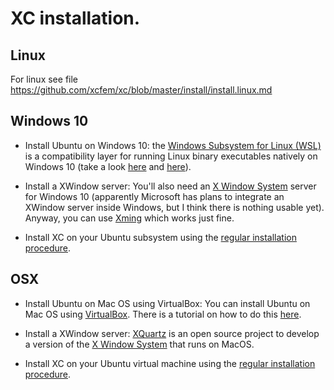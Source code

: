 # XC installation.

## Linux
For linux see file https://github.com/xcfem/xc/blob/master/install/install.linux.md


## Windows 10

- Install Ubuntu on Windows 10: the [Windows Subsystem for Linux (WSL)](https://en.wikipedia.org/wiki/Windows_Subsystem_for_Linux) is a compatibility layer for running Linux binary executables natively on Windows 10 (take a look [here](https://ubuntu.com/tutorials/ubuntu-on-windows#1-overview) and [here](https://www.microsoft.com/en-us/p/ubuntu/9nblggh4msv6?activetab=pivot:overviewtab)).

- Install a XWindow server: You'll also need an [X Window System](https://en.wikipedia.org/wiki/X_Window_System) server for Windows 10 (apparently Microsoft has plans to integrate an XWindow server inside Windows, but I think there is nothing usable yet). Anyway, you can use [Xming]( http://www.straightrunning.com/XmingNotes/) which works just fine.

- Install XC on your Ubuntu subsystem using the [regular installation procedure](https://github.com/xcfem/xc/blob/master/install/install.linux.md).

## OSX

- Install Ubuntu on Mac OS using VirtualBox: You can install Ubuntu on Mac OS using [VirtualBox](https://www.virtualbox.org/). There is a tutorial on how to do this [here](https://codingwithmanny.medium.com/installing-ubuntu-18-04-on-mac-os-with-virtualbox-ac3b39678602).

- Install a XWindow server: [XQuartz](https://www.xquartz.org/) is an open source project to develop a version of the  [X Window System](https://en.wikipedia.org/wiki/X_Window_System) that runs on MacOS. 

- Install XC on your Ubuntu virtual machine using the [regular installation procedure](https://github.com/xcfem/xc/blob/master/install/install.linux.md).





